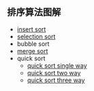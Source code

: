 ## 排序算法图解

* [insert sort](https://excalidraw.com/#json=4800881283301376,MM8DKtwyD0X-QQhjzSyLgQ)
* [selection sort](https://excalidraw.com/#json=5954050440822784,O9sr28emXRUXLYUP4ltqfg)
* bubble sort
* [merge sort](https://excalidraw.com/#json=5911025505271808,8I2BUJvfrAnrrjp146pQ-g)
* quick sort
  * [quick sort single way](https://excalidraw.com/#json=5363831236722688,CgqFzPezTnK1Gi4RFr_99A)
  * [quick sort two way](https://excalidraw.com/#json=6044751392407552,Eocgr_i0sElt90I16--ydQ)
  * [quick sort three way](https://excalidraw.com/#json=5159362272165888,FY0ozebYxoAOA-6dihsmxg)
